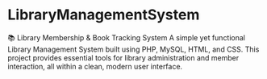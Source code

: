 # LibraryManagementSystem
📚 Library Membership &amp; Book Tracking System A simple yet functional Library Management System built using PHP, MySQL, HTML, and CSS. This project provides essential tools for library administration and member interaction, all within a clean, modern user interface.
